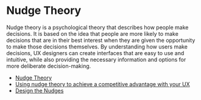 # Nudge Theory

Nudge theory is a psychological theory that describes how people make decisions. It is based on the idea that people are more likely to make decisions that are in their best interest when they are given the opportunity to make those decisions themselves. By understanding how users make decisions, UX designers can create interfaces that are easy to use and intuitive, while also providing the necessary information and options for more deliberate decision-making.

- [Nudge Theory](https://en.wikipedia.org/wiki/Nudge_theory)
- [Using nudge theory to achieve a competitive advantage with your UX](https://www.freshegg.co.uk/blog/digital-strategy/using-nudge-theory-to-achieve-a-competitive-advantage-with-your-ux/)
- [Design the Nudges](https://uxplanet.org/digital-nudge-design-process-48086f16595c)